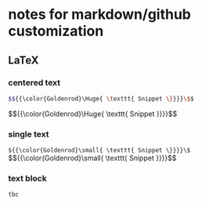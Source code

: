 # notes for markdown/github customization

## LaTeX 

### centered text
```bash
$${{\color{Goldenrod}\Huge{ \texttt{ Snippet \}}}}\$$
```
$${{\color{Goldenrod}\Huge{ \texttt{ Snippet  \}}}}\$$

### single text
`${{\color{Goldenrod}\small{ \texttt{ Snippet \}}}}\$`
$${{\color{Goldenrod}\small{ \texttt{ Snippet \}}}}\$$

### text block
```bash
tbc
```
